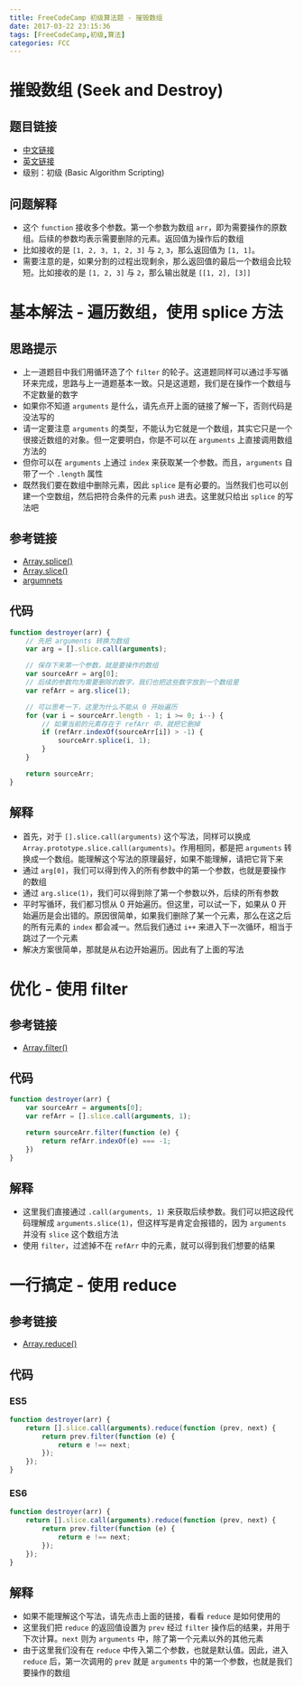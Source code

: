 ```yaml
---
title: FreeCodeCamp 初级算法题 - 摧毁数组
date: 2017-03-22 23:15:36
tags: [FreeCodeCamp,初级,算法]
categories: FCC
---
```

# 摧毁数组 (Seek and Destroy)
## 题目链接
- [中文链接](https://www.freecodecamp.cn/challenges/seek-and-destroy)
- [英文链接](https://www.freecodecamp.com/challenges/seek-and-destroy)
- 级别：初级 (Basic Algorithm Scripting)

## 问题解释
- 这个 `function` 接收多个参数。第一个参数为数组 `arr`，即为需要操作的原数组。后续的参数均表示需要删除的元素。返回值为操作后的数组
- 比如接收的是 `[1, 2, 3, 1, 2, 3]` 与 `2`, `3`，那么返回值为 `[1, 1]`。
- 需要注意的是，如果分割的过程出现剩余，那么返回值的最后一个数组会比较短。比如接收的是 `[1, 2, 3]` 与 `2`，那么输出就是 `[[1, 2], [3]]`
<!-- more -->

# 基本解法 - 遍历数组，使用 splice 方法
## 思路提示
- 上一道题目中我们用循环造了个 `filter` 的轮子。这道题同样可以通过手写循环来完成，思路与上一道题基本一致。只是这道题，我们是在操作一个数组与不定数量的数字
- 如果你不知道 `arguments` 是什么，请先点开上面的链接了解一下，否则代码是没法写的
- 请一定要注意 `arguments` 的类型，不能认为它就是一个数组，其实它只是一个很接近数组的对象。但一定要明白，你是不可以在 `arguments` 上直接调用数组方法的
- 但你可以在 `arguments` 上通过 `index` 来获取某一个参数。而且，`arguments` 自带了一个 `.length` 属性
- 既然我们要在数组中删除元素，因此 `splice` 是有必要的。当然我们也可以创建一个空数组，然后把符合条件的元素 `push` 进去。这里就只给出 `splice` 的写法吧

## 参考链接
- [Array.splice()](https://developer.mozilla.org/zh-CN/docs/Web/JavaScript/Reference/Global_Objects/Array/splice)
- [Array.slice()](https://developer.mozilla.org/zh-CN/docs/Web/JavaScript/Reference/Global_Objects/Array/splice)
- [argumnets](https://developer.mozilla.org/zh-CN/docs/Web/JavaScript/Reference/Functions/arguments)

## 代码
```js
function destroyer(arr) {
    // 先把 arguments 转换为数组
    var arg = [].slice.call(arguments);

    // 保存下来第一个参数，就是要操作的数组
    var sourceArr = arg[0];
    // 后续的参数均为需要删除的数字，我们也把这些数字放到一个数组里
    var refArr = arg.slice(1);

    // 可以思考一下，这里为什么不能从 0 开始遍历
    for (var i = sourceArr.length - 1; i >= 0; i--) {
        // 如果当前的元素存在于 refArr 中，就把它删掉
        if (refArr.indexOf(sourceArr[i]) > -1) {
            sourceArr.splice(i, 1);
        }
    }

    return sourceArr;
}
```

## 解释
- 首先，对于 `[].slice.call(arguments)` 这个写法，同样可以换成 `Array.prototype.slice.call(arguments)`。作用相同，都是把 `arguments` 转换成一个数组。能理解这个写法的原理最好，如果不能理解，请把它背下来
- 通过 `arg[0]`，我们可以得到传入的所有参数中的第一个参数，也就是要操作的数组
- 通过 `arg.slice(1)`，我们可以得到除了第一个参数以外，后续的所有参数
- 平时写循环，我们都习惯从 0 开始遍历。但这里，可以试一下，如果从 0 开始遍历是会出错的。原因很简单，如果我们删除了某一个元素，那么在这之后的所有元素的 `index` 都会减一。然后我们通过 `i++` 来进入下一次循环，相当于跳过了一个元素
- 解决方案很简单，那就是从右边开始遍历。因此有了上面的写法

# 优化 - 使用 filter
## 参考链接
- [Array.filter()](https://developer.mozilla.org/zh-CN/docs/Web/JavaScript/Reference/Global_Objects/Array/filter)

## 代码
```js
function destroyer(arr) {
    var sourceArr = arguments[0];
    var refArr = [].slice.call(arguments, 1);

    return sourceArr.filter(function (e) {
        return refArr.indexOf(e) === -1;
    })
}
```

## 解释
- 这里我们直接通过 `.call(arguments, 1)` 来获取后续参数。我们可以把这段代码理解成 `arguments.slice(1)`，但这样写是肯定会报错的，因为 `arguments` 并没有 `slice` 这个数组方法
- 使用 `filter`，过滤掉不在 `refArr` 中的元素，就可以得到我们想要的结果

# 一行搞定 - 使用 reduce
## 参考链接
- [Array.reduce()](https://developer.mozilla.org/zh-CN/docs/Web/JavaScript/Reference/Global_Objects/Array/reduce)

## 代码
### ES5
```js
function destroyer(arr) {
    return [].slice.call(arguments).reduce(function (prev, next) {
        return prev.filter(function (e) {
            return e !== next;
        });
    });
}
```
### ES6
```js
function destroyer(arr) {
    return [].slice.call(arguments).reduce(function (prev, next) {
        return prev.filter(function (e) {
            return e !== next;
        });
    });
}
```

## 解释
- 如果不能理解这个写法，请先点击上面的链接，看看 `reduce` 是如何使用的
- 这里我们把 `reduce` 的返回值设置为 `prev` 经过 `filter` 操作后的结果，并用于下次计算。`next` 则为 `arguments` 中，除了第一个元素以外的其他元素
- 由于这里我们没有在 `reduce` 中传入第二个参数，也就是默认值。因此，进入 `reduce` 后，第一次调用的 `prev` 就是 `arguments` 中的第一个参数，也就是我们要操作的数组
